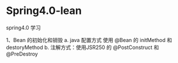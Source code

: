 # Spring4.0-lean
spring4.0 学习

1、Bean 的初始化和销毁
	a. java 配置方式 使用 @Bean 的 initMethod 和 destoryMethod
	b. 注解方式：使用JSR250 的 @PostConstruct 和 @PreDestroy